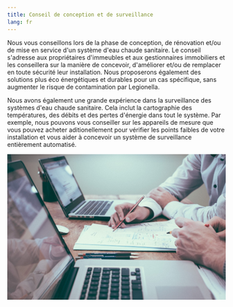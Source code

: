 ```yaml
---
title: Conseil de conception et de surveillance
lang: fr
---
```

Nous vous conseillons lors de la phase de conception, de rénovation et/ou de mise en service d'un système d'eau chaude sanitaire. Le conseil s'adresse aux propriétaires d'immeubles et aux gestionnaires immobiliers et les conseillera sur la manière de concevoir, d'améliorer et/ou de remplacer en toute sécurité leur installation. Nous proposerons également des solutions plus éco énergétiques et durables pour un cas spécifique, sans augmenter le risque de contamination par Legionella.

Nous avons également une grande expérience dans la surveillance des systèmes d'eau chaude sanitaire. Cela inclut la cartographie des températures, des débits et des pertes d'énergie dans tout le système. Par exemple, nous pouvons vous conseiller sur les appareils de mesure que vous pouvez acheter aditionellement pour vérifier les points faibles de votre installation et vous aider à concevoir un système de surveillance entièrement automatisé.

![](photobyscottgrahamonunsplash.jpg)
